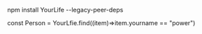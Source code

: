 npm install YourLife --legacy-peer-deps

const  Person  = YourLfie.find((item)=>item.yourname == "power")
